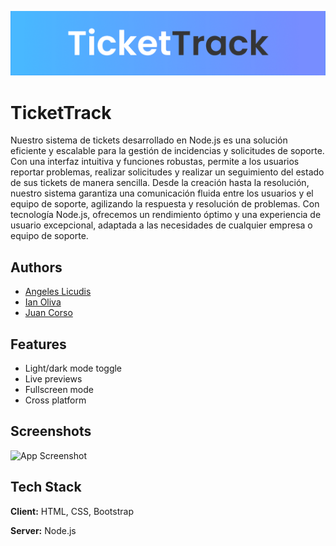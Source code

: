 
![Logo](/assets/img/TicketTrack.png)


# TicketTrack

Nuestro sistema de tickets desarrollado en Node.js es una solución eficiente y escalable para la gestión de incidencias y solicitudes de soporte. Con una interfaz intuitiva y funciones robustas, permite a los usuarios reportar problemas, realizar solicitudes y realizar un seguimiento del estado de sus tickets de manera sencilla. Desde la creación hasta la resolución, nuestro sistema garantiza una comunicación fluida entre los usuarios y el equipo de soporte, agilizando la respuesta y resolución de problemas. Con tecnología Node.js, ofrecemos un rendimiento óptimo y una experiencia de usuario excepcional, adaptada a las necesidades de cualquier empresa o equipo de soporte.


## Authors

- [Angeles Licudis](https://github.com/AngelesLicudis)
- [Ian Oliva](https://github.com/IanOliva)
- [Juan Corso](https://github.com/JhonKophler)


## Features

- Light/dark mode toggle
- Live previews
- Fullscreen mode
- Cross platform


## Screenshots

![App Screenshot](https://via.placeholder.com/468x300?text=App+Screenshot+Here)


## Tech Stack

**Client:** HTML, CSS, Bootstrap 

**Server:** Node.js 


